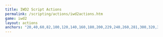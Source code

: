 ```yaml
---
title: IWD2 Script Actions
permalink: /scripting/actions/iwd2actions.htm
game: iwd2
layout: actions
anchors: "20,40,60,82,100,120,140,160,180,200,229,240,260,281,300,320,325"
---
```

